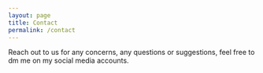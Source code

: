 ```yaml
---
layout: page
title: Contact
permalink: /contact
---
```


Reach out to us for any concerns, any questions or suggestions, feel free to dm me on my social media accounts.
